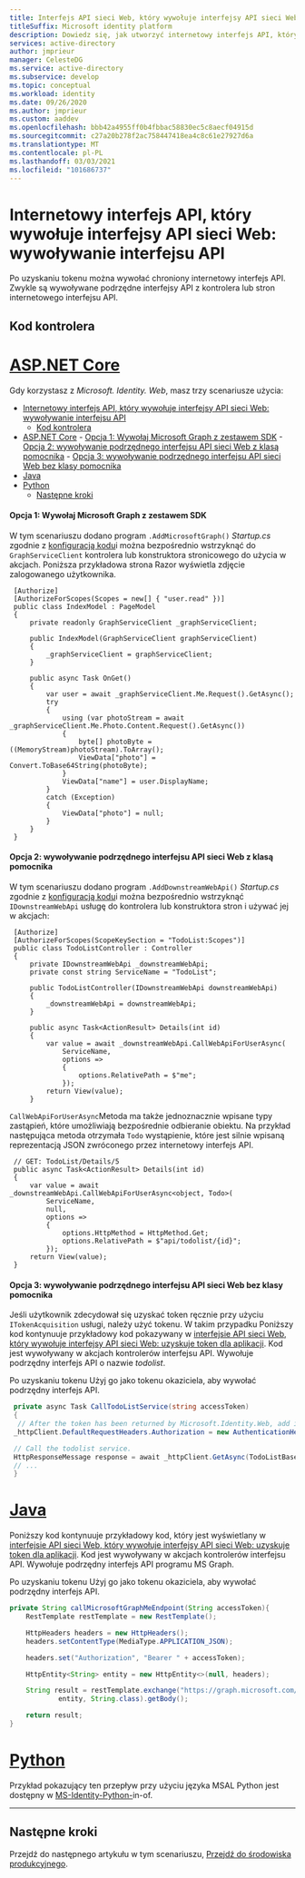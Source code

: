 ```yaml
---
title: Interfejs API sieci Web, który wywołuje interfejsy API sieci Web | Azure
titleSuffix: Microsoft identity platform
description: Dowiedz się, jak utworzyć internetowy interfejs API, który wywołuje interfejsy API sieci Web.
services: active-directory
author: jmprieur
manager: CelesteDG
ms.service: active-directory
ms.subservice: develop
ms.topic: conceptual
ms.workload: identity
ms.date: 09/26/2020
ms.author: jmprieur
ms.custom: aaddev
ms.openlocfilehash: bbb42a4955ff0b4fbbac58830ec5c8aecf04915d
ms.sourcegitcommit: c27a20b278f2ac758447418ea4c8c61e27927d6a
ms.translationtype: MT
ms.contentlocale: pl-PL
ms.lasthandoff: 03/03/2021
ms.locfileid: "101686737"
---
```

# <a name="a-web-api-that-calls-web-apis-call-an-api"></a>Internetowy interfejs API, który wywołuje interfejsy API sieci Web: wywoływanie interfejsu API

Po uzyskaniu tokenu można wywołać chroniony internetowy interfejs API. Zwykle są wywoływane podrzędne interfejsy API z kontrolera lub stron internetowego interfejsu API.

## <a name="controller-code"></a>Kod kontrolera

# <a name="aspnet-core"></a>[ASP.NET Core](#tab/aspnetcore)

Gdy korzystasz z *Microsoft. Identity. Web*, masz trzy scenariusze użycia:

- [Internetowy interfejs API, który wywołuje interfejsy API sieci Web: wywoływanie interfejsu API](#a-web-api-that-calls-web-apis-call-an-api)
  - [Kod kontrolera](#controller-code)
- [ASP.NET Core](#aspnet-core)
      - [Opcja 1: Wywołaj Microsoft Graph z zestawem SDK](#option-1-call-microsoft-graph-with-the-sdk)
      - [Opcja 2: wywoływanie podrzędnego interfejsu API sieci Web z klasą pomocnika](#option-2-call-a-downstream-web-api-with-the-helper-class)
      - [Opcja 3: wywoływanie podrzędnego interfejsu API sieci Web bez klasy pomocnika](#option-3-call-a-downstream-web-api-without-the-helper-class)
- [Java](#java)
- [Python](#python)
  - [Następne kroki](#next-steps)

#### <a name="option-1-call-microsoft-graph-with-the-sdk"></a>Opcja 1: Wywołaj Microsoft Graph z zestawem SDK

W tym scenariuszu dodano program `.AddMicrosoftGraph()` *Startup.cs* zgodnie z [konfiguracją kodu](scenario-web-api-call-api-app-configuration.md#option-1-call-microsoft-graph)i można bezpośrednio wstrzyknąć do `GraphServiceClient` kontrolera lub konstruktora stronicowego do użycia w akcjach. Poniższa przykładowa strona Razor wyświetla zdjęcie zalogowanego użytkownika.

```CSharp
 [Authorize]
 [AuthorizeForScopes(Scopes = new[] { "user.read" })]
 public class IndexModel : PageModel
 {
     private readonly GraphServiceClient _graphServiceClient;

     public IndexModel(GraphServiceClient graphServiceClient)
     {
         _graphServiceClient = graphServiceClient;
     }

     public async Task OnGet()
     {
         var user = await _graphServiceClient.Me.Request().GetAsync();
         try
         {
             using (var photoStream = await _graphServiceClient.Me.Photo.Content.Request().GetAsync())
             {
                 byte[] photoByte = ((MemoryStream)photoStream).ToArray();
                 ViewData["photo"] = Convert.ToBase64String(photoByte);
             }
             ViewData["name"] = user.DisplayName;
         }
         catch (Exception)
         {
             ViewData["photo"] = null;
         }
     }
 }
```

#### <a name="option-2-call-a-downstream-web-api-with-the-helper-class"></a>Opcja 2: wywoływanie podrzędnego interfejsu API sieci Web z klasą pomocnika

W tym scenariuszu dodano program `.AddDownstreamWebApi()` *Startup.cs* zgodnie z [konfiguracją kodu](scenario-web-api-call-api-app-configuration.md#option-2-call-a-downstream-web-api-other-than-microsoft-graph)i można bezpośrednio wstrzyknąć `IDownstreamWebApi` usługę do kontrolera lub konstruktora stron i używać jej w akcjach:

```CSharp
 [Authorize]
 [AuthorizeForScopes(ScopeKeySection = "TodoList:Scopes")]
 public class TodoListController : Controller
 {
     private IDownstreamWebApi _downstreamWebApi;
     private const string ServiceName = "TodoList";

     public TodoListController(IDownstreamWebApi downstreamWebApi)
     {
         _downstreamWebApi = downstreamWebApi;
     }

     public async Task<ActionResult> Details(int id)
     {
         var value = await _downstreamWebApi.CallWebApiForUserAsync(
             ServiceName,
             options =>
             {
                 options.RelativePath = $"me";
             });
         return View(value);
     }
```

`CallWebApiForUserAsync`Metoda ma także jednoznacznie wpisane typy zastąpień, które umożliwiają bezpośrednie odbieranie obiektu. Na przykład następująca metoda otrzymała `Todo` wystąpienie, które jest silnie wpisaną reprezentacją JSON zwróconego przez internetowy interfejs API.

```CSharp
 // GET: TodoList/Details/5
 public async Task<ActionResult> Details(int id)
 {
     var value = await _downstreamWebApi.CallWebApiForUserAsync<object, Todo>(
         ServiceName,
         null,
         options =>
         {
             options.HttpMethod = HttpMethod.Get;
             options.RelativePath = $"api/todolist/{id}";
         });
     return View(value);
 }
```

#### <a name="option-3-call-a-downstream-web-api-without-the-helper-class"></a>Opcja 3: wywoływanie podrzędnego interfejsu API sieci Web bez klasy pomocnika

Jeśli użytkownik zdecydował się uzyskać token ręcznie przy użyciu `ITokenAcquisition` usługi, należy użyć tokenu. W takim przypadku Poniższy kod kontynuuje przykładowy kod pokazywany w [interfejsie API sieci Web, który wywołuje interfejsy API sieci Web: uzyskuje token dla aplikacji](scenario-web-api-call-api-acquire-token.md). Kod jest wywoływany w akcjach kontrolerów interfejsu API. Wywołuje podrzędny interfejs API o nazwie *todolist*.

 Po uzyskaniu tokenu Użyj go jako tokenu okaziciela, aby wywołać podrzędny interfejs API.

```csharp
 private async Task CallTodoListService(string accessToken)
 {
  // After the token has been returned by Microsoft.Identity.Web, add it to the HTTP authorization header before making the call to access the todolist service.
 _httpClient.DefaultRequestHeaders.Authorization = new AuthenticationHeaderValue("Bearer", result.AccessToken);

 // Call the todolist service.
 HttpResponseMessage response = await _httpClient.GetAsync(TodoListBaseAddress + "/api/todolist");
 // ...
 }
 ```

# <a name="java"></a>[Java](#tab/java)

Poniższy kod kontynuuje przykładowy kod, który jest wyświetlany w [interfejsie API sieci Web, który wywołuje interfejsy API sieci Web: uzyskuje token dla aplikacji](scenario-web-api-call-api-acquire-token.md). Kod jest wywoływany w akcjach kontrolerów interfejsu API. Wywołuje podrzędny interfejs API programu MS Graph.

Po uzyskaniu tokenu Użyj go jako tokenu okaziciela, aby wywołać podrzędny interfejs API.

```Java
private String callMicrosoftGraphMeEndpoint(String accessToken){
    RestTemplate restTemplate = new RestTemplate();

    HttpHeaders headers = new HttpHeaders();
    headers.setContentType(MediaType.APPLICATION_JSON);

    headers.set("Authorization", "Bearer " + accessToken);

    HttpEntity<String> entity = new HttpEntity<>(null, headers);

    String result = restTemplate.exchange("https://graph.microsoft.com/v1.0/me", HttpMethod.GET,
            entity, String.class).getBody();

    return result;
}
```

# <a name="python"></a>[Python](#tab/python)
Przykład pokazujący ten przepływ przy użyciu języka MSAL Python jest dostępny w [MS-Identity-Python-](https://github.com/Azure-Samples/ms-identity-python-on-behalf-of)in-of.

---

## <a name="next-steps"></a>Następne kroki

Przejdź do następnego artykułu w tym scenariuszu, [Przejdź do środowiska produkcyjnego](scenario-web-api-call-api-production.md).
